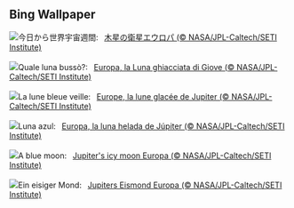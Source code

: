## Bing Wallpaper
![](https://www.bing.com/th?id=OHR.EuropaMoon_JA-JP4639297209_UHD.jpg&w=1000)今日から世界宇宙週間:&nbsp;&ensp;[木星の衛星エウロパ (© NASA/JPL-Caltech/SETI Institute)](https://www.bing.com/th?id=OHR.EuropaMoon_JA-JP4639297209_UHD.jpg)
<br><br/>
![](https://www.bing.com/th?id=OHR.EuropaMoon_IT-IT5266996752_UHD.jpg&w=1000)Quale luna bussò?:&nbsp;&ensp;[Europa, la Luna ghiacciata di Giove (© NASA/JPL-Caltech/SETI Institute)](https://www.bing.com/th?id=OHR.EuropaMoon_IT-IT5266996752_UHD.jpg)
<br><br/>
![](https://www.bing.com/th?id=OHR.EuropaMoon_FR-FR8860978550_UHD.jpg&w=1000)La lune bleue veille:&nbsp;&ensp;[Europe, la lune glacée de Jupiter (© NASA/JPL-Caltech/SETI Institute)](https://www.bing.com/th?id=OHR.EuropaMoon_FR-FR8860978550_UHD.jpg)
<br><br/>
![](https://www.bing.com/th?id=OHR.EuropaMoon_ES-ES3412713189_UHD.jpg&w=1000)Luna azul:&nbsp;&ensp;[Europa, la luna helada de Júpiter (© NASA/JPL-Caltech/SETI Institute)](https://www.bing.com/th?id=OHR.EuropaMoon_ES-ES3412713189_UHD.jpg)
<br><br/>
![](https://www.bing.com/th?id=OHR.EuropaMoon_EN-GB4032019865_UHD.jpg&w=1000)A blue moon:&nbsp;&ensp;[Jupiter's icy moon Europa (© NASA/JPL-Caltech/SETI Institute)](https://www.bing.com/th?id=OHR.EuropaMoon_EN-GB4032019865_UHD.jpg)
<br><br/>
![](https://www.bing.com/th?id=OHR.EuropaMoon_DE-DE7966877532_UHD.jpg&w=1000)Ein eisiger Mond:&nbsp;&ensp;[Jupiters Eismond Europa (© NASA/JPL-Caltech/SETI Institute)](https://www.bing.com/th?id=OHR.EuropaMoon_DE-DE7966877532_UHD.jpg)
<br><br/>
